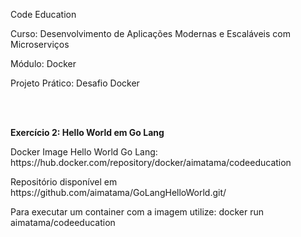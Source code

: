 <p>Code Education</p>
<p>Curso: Desenvolvimento de Aplicações Modernas e Escaláveis com Microserviços</p>
<p>Módulo: Docker</p>
<p>Projeto Prático: Desafio Docker</p>
<br/>
<br/>
<p><b>Exercício 2: Hello World em Go Lang</b></p>
<p>Docker Image Hello World Go Lang: https://hub.docker.com/repository/docker/aimatama/codeeducation</p>
<p>Repositório disponível em https://github.com/aimatama/GoLangHelloWorld.git/<p>
<p>Para executar um container com a imagem utilize: docker run aimatama/codeeducation</p>
